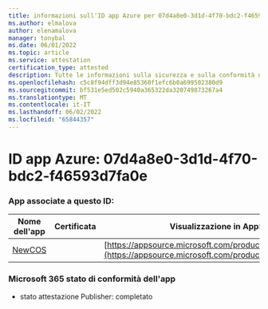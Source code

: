 ```yaml
---
title: informazioni sull'ID app Azure per 07d4a8e0-3d1d-4f70-bdc2-f46593d7fa0e
ms.author: elmalova
author: elenamalova
manager: tonybal
ms.date: 06/01/2022
ms.topic: article
ms.service: attestation
certification_type: attested
description: Tutte le informazioni sulla sicurezza e sulla conformità disponibili per 07d4a8e0-3d1d-4f70-bdc2-f46593d7fa0e.
ms.openlocfilehash: c5c8f94dff3d94e85360f1efc6b0a699502380d9
ms.sourcegitcommit: bf531e5ed502c5940a365322da320749873267a4
ms.translationtype: MT
ms.contentlocale: it-IT
ms.lasthandoff: 06/02/2022
ms.locfileid: "65844357"
---
```

# <a name="azure-app-id-07d4a8e0-3d1d-4f70-bdc2-f46593d7fa0e"></a>ID app Azure: 07d4a8e0-3d1d-4f70-bdc2-f46593d7fa0e


### <a name="apps-associated-with-this-id"></a>App associate a questo ID:
| **Nome dell'app** | **Certificata** | **Visualizzazione in AppSource** |
|--------------|---------------|-----------------------|
| [NewCOS](../forward/WA200001104.md) |  | [https://appsource.microsoft.com/product/office/WA200001104](https://appsource.microsoft.com/product/office/WA200001104) |

### <a name="microsoft-365-app-compliance-status"></a>Microsoft 365 stato di conformità dell'app
- stato attestazione Publisher: completato
